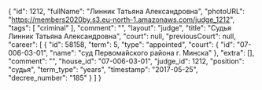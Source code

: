 {
    "id": 1212,
    "fullName": "Линник Татьяна Александровна",
    "photoURL": "https://members2020by.s3.eu-north-1.amazonaws.com/judge_1212",
    "tags": [
        "criminal"
    ],
    "comment": "",
    "layout": "judge",
    "title": "Судья Линник Татьяна Александровна",
    "court": null,
    "previousCourt": null,
    "career": [
        {
            "id": 58158,
            "term": 5,
            "type": "appointed",
            "court": {
                "id": "07-006-03-01",
                "name": "суд Первомайского района г. Минска"
            },
            "extra": [],
            "comment": "",
            "house_id": "07-006-03-01",
            "judge_id": 1212,
            "position": "судья",
            "term_type": "years",
            "timestamp": "2017-05-25",
            "decree_number": "185"
        }
    ]
}